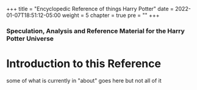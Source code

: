 +++
title = "Encyclopedic Reference of things Harry Potter"
date = 2022-01-07T18:51:12-05:00
weight = 5
chapter = true
pre = "<b></b>"
+++

### Speculation, Analysis and Reference Material for the Harry Potter Universe

# Introduction to this Reference

some of what is currently in "about" goes here
but not all of it
